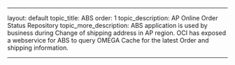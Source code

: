 ﻿---

layout: default
topic_title: ABS
order: 1
topic_description:   AP Online Order Status Repository 
topic_more_description: ABS application is used by business during Change of shipping address in AP region. OCI has exposed a webservice for ABS to query OMEGA Cache for the latest Order and shipping information.


---